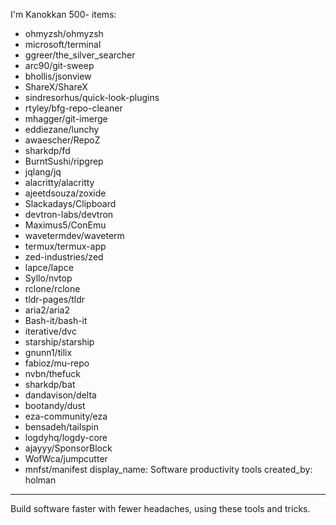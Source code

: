 
I'm Kanokkan 500-
items:
 - ohmyzsh/ohmyzsh
 - microsoft/terminal
 - ggreer/the_silver_searcher
 - arc90/git-sweep
 - bhollis/jsonview
 - ShareX/ShareX
 - sindresorhus/quick-look-plugins
 - rtyley/bfg-repo-cleaner
 - mhagger/git-imerge
 - eddiezane/lunchy
 - awaescher/RepoZ
 - sharkdp/fd
 - BurntSushi/ripgrep
 - jqlang/jq
 - alacritty/alacritty
 - ajeetdsouza/zoxide
 - Slackadays/Clipboard
 - devtron-labs/devtron
 - Maximus5/ConEmu
 - wavetermdev/waveterm
 - termux/termux-app
 - zed-industries/zed
 - lapce/lapce
 - Syllo/nvtop
 - rclone/rclone
 - tldr-pages/tldr
 - aria2/aria2
 - Bash-it/bash-it
 - iterative/dvc
 - starship/starship
 - gnunn1/tilix
 - fabioz/mu-repo
 - nvbn/thefuck
 - sharkdp/bat
 - dandavison/delta
 - bootandy/dust
 - eza-community/eza
 - bensadeh/tailspin
 - logdyhq/logdy-core
 - ajayyy/SponsorBlock
 - WofWca/jumpcutter
 - mnfst/manifest
display_name: Software productivity tools
created_by: holman
---
Build software faster with fewer headaches, using these tools and tricks.
